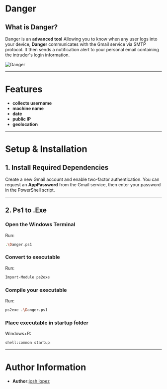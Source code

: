 # **Danger**

## **What is Danger?**
Danger is an **advanced tool** Allowing you to know when any user logs into your device, **Danger** communicates with the Gmail service via SMTP protocol. It then sends a notification alert to your personal email containing the intruder's login information.  

![Danger](assets/Danger.gif)

---

# **Features**
- **collects username**
- **machine name**   
- **date** 
- **public IP** 
- **geolocation**  

---

# **Setup & Installation**
## **1. Install Required Dependencies**
Create a new Gmail account and enable two-factor authentication. You can request an **AppPassword** from the Gmail service, then enter your password in the PowerShell script.

---

## **2. Ps1 to .Exe**
### **Open the Windows Terminal**
Run:
```bash
.\Danger.ps1
```

### **Convert to executable**
Run:
```bash
Import-Module ps2exe
```

### **Compile your executable**
Run:
```bash
ps2exe .\Danger.ps1
```

### **Place executable in startup folder**
Windows+R:
```bash
shell:common startup
```

---

# **Author Information**
- **Author:**[josh lopez](https://github.com/senseidev09/senseidev09)  

